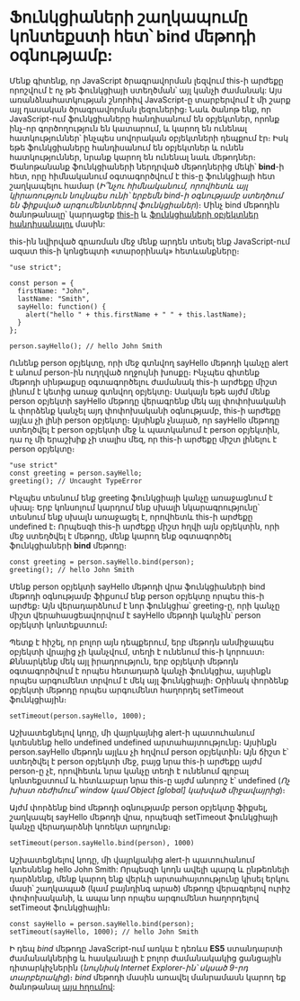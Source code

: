 # Ֆունկցիաների շաղկապումը կոնտեքստի հետ՝ bind մեթոդի օգնությամբ:

Մենք գիտենք, որ JavaScript ծրագրավորման լեզվում this-ի արժեքը որոշվում է ոչ թե ֆունկցիայի ստեղծման՝ այլ կանչի ժամանակ: Այս առանձնահատկության շնորհիվ JavaScript-ը տարբերվում է մի շարք այլ դասական ծրագրավորման լեզուներից։ Նաև ծանոթ ենք, որ JavaScript-ում ֆունկցիաները հանդիսանում են օբյեկտներ, որոնք ինչ-որ գործողություն են կատարում, և կարող են ունենալ հատկություններ՝ ինչպես սովորական օբյեկտների դեպքում էր։ Իսկ եթե ֆունկցիաները հանդիսանում են օբյեկտներ և ունեն հատկություններ, նրանք կարող են ունենալ նաև մեթոդներ։ Ծանոթանանք ֆունկցիաների ներդրված մեթոդներից մեկի՝ **bind**-ի հետ, որը հիմնականում օգտագործվում է this-ը ֆունկցիայի հետ շաղկապելու համար (_Ի՞նչու հիմնականում, որովհետև այլ կիրառություն նույնպես ունի՝ երբեմն bind-ի օգնությամբ ստեղծում են ֆիքսված արգումենտներով ֆունկցիաներ_)։ Մինչ bind մեթոդին ծանոթանալը՝ կարդացեք [this-ի](https://github.com/h0vhann1syan/Armenian-JavaScript-Community/blob/master/Publications/The%20Dynamic%20Nature%20of%20'this'%20in%20JavaScript.md) և [ֆունկցիաների օբյեկտներ հանդիսանալու](https://github.com/h0vhann1syan/Armenian-JavaScript-Community/blob/master/Publications/Functional%20Programming%20in%20Modern%20JavaScript%20Development.md) մասին:

this-ին նվիրված գրառման մեջ մենք արդեն տեսել ենք JavaScript-ում ազատ this-ի կոնցեպտի «տարօրինակ» հետևանքները։

```
"use strict";

const person = {
  firstName: "John",
  lastName: "Smith",
  sayHello: function() {
    alert("hello " + this.firstName + " " + this.lastName);
  }
};

person.sayHello(); // hello John Smith
```

Ունենք person օբյեկտը, որի մեջ գտնվող sayHello մեթոդի կանչը alert է անում person-ին ուղղված ողջույնի խոսքը։ Ինչպես գիտենք մեթոդի սինթաքսը օգտագործելու ժամանակ this-ի արժեքը միշտ լինում է կետից առաջ գտնվող օբյեկտը։ Սակայն եթե այժմ մենք person օբյեկտի sayHello մեթոդը վերագրենք մեկ այլ փոփոխականի և փորձենք կանչել այդ փոփոխականի օգնությամբ, this-ի արժեքը այլևս չի լինի person օբյեկտը։ Այսինքն չնայած, որ sayHello մեթոդը ստեղծվել է person օբյեկտի մեջ և պատկանում է person օբյեկտին, դա ոչ մի երաշխիք չի տալիս մեզ, որ this-ի արժեքը միշտ լինելու է person օբյեկտը։

```
"use strict"
const greeting = person.sayHello;
greeting(); // Uncaught TypeError
```

Ինչպես տեսնում ենք greeting ֆունկցիայի կանչը առաջացնում է սխալ։ Երբ կոնսոլում կարդում ենք սխալի նկարագրությունը՝ տեսնում ենք սխալն առաջացել է, որովհետև this-ի արժեքը undefined է։ Որպեսզի this-ի արժեքը միշտ հղվի այն օբյեկտին, որի մեջ ստեղծվել է մեթոդը, մենք կարող ենք օգտագործել ֆունկցիաների **bind** մեթոդը։

```
const greeting = person.sayHello.bind(person);
greeting(); // hello John Smith
```

Մենք person օբյեկտի sayHello մեթոդի վրա ֆունկցիաների bind մեթոդի օգնությամբ ֆիքսում ենք person օբյեկտը որպես this-ի արժեք։ Այն վերադարձնում է նոր ֆունկցիա՝ greeting-ը, որի կանչը միշտ վերահասցեավորվում է sayHello մեթոդի կանչին՝ person օբյեկտի կոնտեքստում։

Պետք է հիշել, որ բոլոր այն դեպքերում, երբ մեթոդն անմիջապես օբյեկտի վրայից չի կանչվում, տեղի է ունենում this-ի կորուստ։ Քննարկենք մեկ այլ իրադրություն, երբ օբյեկտի մեթոդն օգտագործվում է որպես հետադարձ կանչի ֆունկցիա, այսինքն որպես արգումենտ տրվում է մեկ այլ ֆունկցիայի։ Օրինակ փորձենք օբյեկտի մեթոդը որպես արգումենտ հաղորդել setTimeout ֆունկցիային։

```
setTimeout(person.sayHello, 1000);
```

Աշխատեցնելով կոդը, մի վայրկայնից alert-ի պատուհանում կտեսնենք hello undefined undefined արտահայտությունը։ Այսինքն person.sayHello մեթոդն այլևս չի հղվում person օբյեկտին։ Այն ճիշտ է՝ ստեղծվել է person օբյեկտի մեջ, բայց նրա this-ի արժեքը այժմ person-ը չէ, որովհետև նրա կանչը տեղի է ունենում գլոբալ կոնտեքստում և հետևաբար նրա this-ը այժմ անորոշ է՝ undefined (_Ոչ խիստ ռեժիմում՝ window կամ Object [global] կախված միջավայրից_)։

Այժմ փորձենք bind մեթոդի օգնությամբ person օբյեկտը ֆիքսել, շաղկապել sayHello մեթոդի վրա, որպեսզի setTimeout ֆունկցիայի կանչը վերադարձնի կոռեկտ արդյունք։

```
setTimeout(person.sayHello.bind(person), 1000)
```

Աշխատեցնելով կոդը, մի վայրկյանից alert-ի պատուհանում կտեսնենք hello John Smith: Որպեսզի կոդն ավելի պարզ և ընթեռնելի դարձնենք, մենք կարող ենք վերևի արտահայտությունը կիսել երկու մասի՝ շաղկապած (կամ բայնդինգ արած) մեթոդը վերագրելով ուրիշ փոփոխականի, և ապա նոր որպես արգումենտ հաղորդելով setTimeout ֆունկցիային։

```
const sayHello = person.sayHello.bind(person);
setTimeout(sayHello, 1000); // hello John Smith
```

Ի դեպ _bind_ մեթոդը JavaScript-ում առկա է դեռևս **ES5** ստանդարտի ժամանակներից և հասկանալի է բոլոր ժամանակակից ցանցային դիտարկիչներին (_նույնիսկ Internet Explorer-ին՝ սկսած 9-րդ տարբերակից_)։ _bind_ մեթոդի մասին առավել մանրամասն կարող եք ծանոթանալ [այս հղումով](https://developer.mozilla.org/en-US/docs/Web/JavaScript/Reference/Global_objects/Function/bind):
